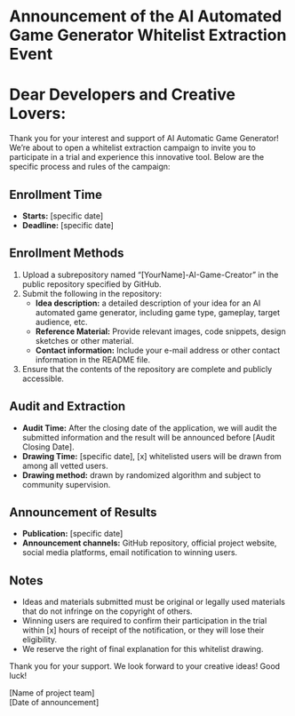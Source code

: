 # Announcement of the AI Automated Game Generator Whitelist Extraction Event
# Dear Developers and Creative Lovers:
Thank you for your interest and support of AI Automatic Game Generator! We’re about to open a whitelist extraction campaign to invite you to participate in a trial and experience this innovative tool. Below are the specific process and rules of the campaign:

## Enrollment Time
- **Starts:** [specific date]
- **Deadline:** [specific date]

## Enrollment Methods
1. Upload a subrepository named “[YourName]-AI-Game-Creator” in the public repository specified by GitHub.
2. Submit the following in the repository:
    - **Idea description:** a detailed description of your idea for an AI automated game generator, including game type, gameplay, target audience, etc.
    - **Reference Material:** Provide relevant images, code snippets, design sketches or other material.
    - **Contact information:** Include your e-mail address or other contact information in the README file.
3. Ensure that the contents of the repository are complete and publicly accessible.

## Audit and Extraction
- **Audit Time:** After the closing date of the application, we will audit the submitted information and the result will be announced before [Audit Closing Date].
- **Drawing Time:** [specific date], [x] whitelisted users will be drawn from among all vetted users.
- **Drawing method:** drawn by randomized algorithm and subject to community supervision.

## Announcement of Results
- **Publication:** [specific date]
- **Announcement channels:** GitHub repository, official project website, social media platforms, email notification to winning users.

## Notes
- Ideas and materials submitted must be original or legally used materials that do not infringe on the copyright of others.
- Winning users are required to confirm their participation in the trial within [x] hours of receipt of the notification, or they will lose their eligibility.
- We reserve the right of final explanation for this whitelist drawing.

Thank you for your support. We look forward to your creative ideas! Good luck!

[Name of project team]  
[Date of announcement]
